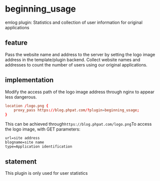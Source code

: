 # beginning_usage
emlog plugin: Statistics and collection of user information for original applications

## feature
Pass the website name and address to the server by setting the logo image address in the template/plugin backend. Collect website names and addresses to count the number of users using our original applications.

## implementation
Modify the access path of the logo image address through nginx to appear less dangerous.

```conf
location /logo.png {
    proxy_pass https://blog.phpat.com/?plugin=beginning_usage;
}
```

This can be achieved through` https://blog.phpat.com/logo.png `To access the logo image, with GET parameters:

```
url=site address
blogname=site name
type=Application identification
```

## statement
This plugin is only used for user statistics
